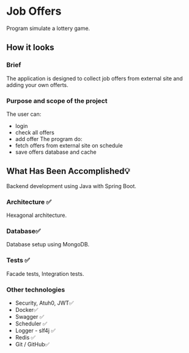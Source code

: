 # Job Offers
Program simulate a lottery game.

## How it looks

### Brief
The application is designed to collect job offers from external site and adding your own offerts.

### Purpose and scope of the project
The user can:
- login
- check all offers
- add offer
The program do:
- fetch offers from external site on schedule
- save offers database and cache
   
## What Has Been Accomplished💡
Backend development using Java with Spring Boot.

### Architecture ✅
Hexagonal architecture.

### Database✅
Database setup using MongoDB.

### Tests ✅
Facade tests, Integration tests.

### Other technologies
- Security, Atuh0, JWT✅
- Docker✅
- Swagger ✅
- Scheduler ✅
- Logger - slf4j ✅
- Redis ✅
- Git / GitHub✅

